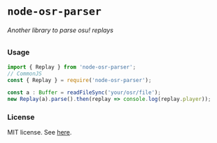 # `node-osr-parser`
###### Another library to parse osu! replays

### Usage
```ts
import { Replay } from 'node-osr-parser';
// CommonJS
const { Replay } = require('node-osr-parser');

const a : Buffer = readFileSync('your/osr/file');
new Replay(a).parse().then(replay => console.log(replay.player));
```

### License
MIT license. See [here](./LICENSE).